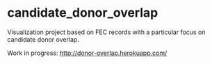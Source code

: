 # candidate_donor_overlap

Visualization project based on FEC records with a particular focus on candidate donor overlap.

Work in progress: http://donor-overlap.herokuapp.com/
